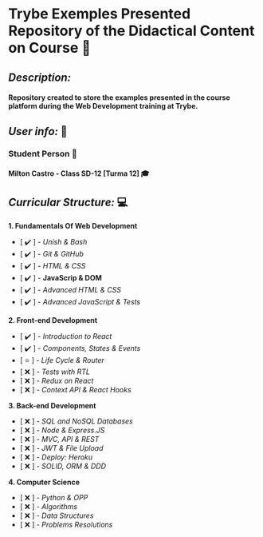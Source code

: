 # **Trybe Exemples Presented Repository of the Didactical Content on Course** :rocket:

## _Description:_
#### Repository created to store the examples presented in the course platform during the Web Development training at Trybe.

## _User info:_ :man:
### Student Person :green_heart:
#### Milton Castro - Class SD-12 [Turma 12]  :mortar_board:

## _Curricular Structure:_ :computer:

**1. Fundamentals Of Web Development**
- [ :heavy_check_mark: ] - _Unish & Bash_
- [ :heavy_check_mark: ] - _Git & GitHub_
- [ :heavy_check_mark: ] - _HTML & CSS_
- [ :heavy_check_mark: ] - **JavaScrip & DOM**
- [ :heavy_check_mark: ] - _Advanced HTML & CSS_
- [ :heavy_check_mark: ] - _Advanced JavaScript & Tests_

**2. Front-end Development**
- [ :heavy_check_mark: ] - _Introduction to React_
- [ :heavy_check_mark: ] - _Components, States & Events_
- [ :star: ] - _Life Cycle & Router_
- [ :x: ] - _Tests with RTL_
- [ :x: ] - _Redux on React_
- [ :x: ] - _Context API & React Hooks_

**3. Back-end Development**
- [ :x: ] - _SQL and NoSQL Databases_
- [ :x: ] - _Node & Express.JS_
- [ :x: ] - _MVC, API & REST_
- [ :x: ] - _JWT & File Upload_
- [ :x: ] - _Deploy: Heroku_
- [ :x: ] - _SOLID, ORM & DDD_

**4. Computer Science**
- [ :x: ] - _Python & OPP_
- [ :x: ] - _Algorithms_
- [ :x: ] - _Data Structures_
- [ :x: ] - _Problems Resolutions_
